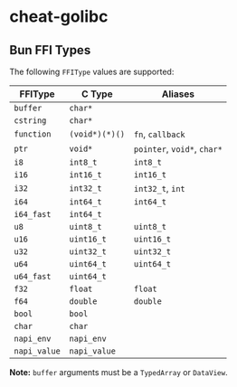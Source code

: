 # cheat-golibc
 


## Bun FFI Types

The following `FFIType` values are supported:

| FFIType      | C Type            | Aliases                        |
|--------------|-------------------|--------------------------------|
| `buffer`     | `char*`           |                                |
| `cstring`    | `char*`           |                                |
| `function`   | `(void*)(*)()`    | `fn`, `callback`               |
| `ptr`        | `void*`           | `pointer`, `void*`, `char*`    |
| `i8`         | `int8_t`          | `int8_t`                       |
| `i16`        | `int16_t`         | `int16_t`                      |
| `i32`        | `int32_t`         | `int32_t`, `int`               |
| `i64`        | `int64_t`         | `int64_t`                      |
| `i64_fast`   | `int64_t`         |                                |
| `u8`         | `uint8_t`         | `uint8_t`                      |
| `u16`        | `uint16_t`        | `uint16_t`                     |
| `u32`        | `uint32_t`        | `uint32_t`                     |
| `u64`        | `uint64_t`        | `uint64_t`                     |
| `u64_fast`   | `uint64_t`        |                                |
| `f32`        | `float`           | `float`                        |
| `f64`        | `double`          | `double`                       |
| `bool`       | `bool`            |                                |
| `char`       | `char`            |                                |
| `napi_env`   | `napi_env`        |                                |
| `napi_value` | `napi_value`      |                                |

**Note:** `buffer` arguments must be a `TypedArray` or `DataView`.